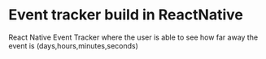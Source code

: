 # Event tracker build in ReactNative
React Native Event Tracker where the user is able to see how far away the event is (days,hours,minutes,seconds)


